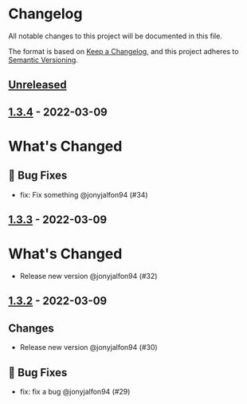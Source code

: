 # Changelog

All notable changes to this project will be documented in this file.

The format is based on [Keep a Changelog](https://keepachangelog.com/en/1.0.0/),
and this project adheres to [Semantic Versioning](https://semver.org/spec/v2.0.0.html).

## [Unreleased](https://github.com/jonyjalfon94/python-app-2/compare/1.3.4...HEAD)

<!-- New Release notes will be placed here automatically -->
## [1.3.4](https://github.com/jonyjalfon94/python-app-2/compare/1.3.3...1.3.4) - 2022-03-09

# What's Changed

## 🐛 Bug Fixes

- fix: Fix something @jonyjalfon94 (#34)

## [1.3.3](https://github.com/jonyjalfon94/python-app-2/compare/1.3.2...1.3.3) - 2022-03-09

# What's Changed

- Release new version @jonyjalfon94 (#32)

## [1.3.2](https://github.com/jonyjalfon94/python-app-2/compare/v1.3.2...1.3.2) - 2022-03-09

## Changes

- Release new version @jonyjalfon94 (#30)

## 🐛 Bug Fixes

- fix: fix a bug @jonyjalfon94 (#29)
